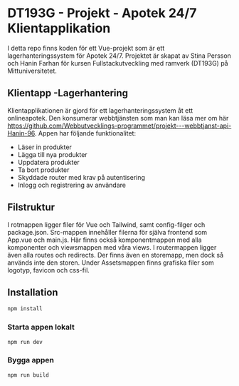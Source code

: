 # DT193G - Projekt - Apotek 24/7 Klientapplikation

I detta repo finns koden för ett Vue-projekt som är ett lagerhanteringssystem för Apotek 24/7. Projektet är skapat av Stina Persson och Hanin Farhan för kursen Fullstackutveckling med ramverk (DT193G) på Mittuniversitetet. 

## Klientapp -Lagerhantering

Klientapplikationen är gjord för ett lagerhanteringssystem åt ett onlineapotek. Den konsumerar webbtjänsten som man kan läsa mer om här https://github.com/Webbutvecklings-programmet/projekt---webbtjanst-api-Hanin-96. Appen har följande funktionalitet: 
<ul>
  <li>Läser in produkter</li>
  <li>Lägga till nya produkter</li>
  <li>Uppdatera produkter</li>
  <li>Ta bort produkter</li>
  <li>Skyddade router med krav på autentisering</li>
  <li>Inlogg och registrering av användare</li>
</ul>

## Filstruktur
I rotmappen ligger filer för Vue och Tailwind, samt config-filger och package.json. Src-mappen innehåller filerna för själva frontend som App.vue och main.js. Här finns också komponentmappen med alla komponenter och viewsmappen med våra views. I routermappen ligger även alla routes och redirects. Der finns även en storemapp, men dock så används inte den storen. Under Assetsmappen finns grafiska filer som logotyp, favicon och css-fil. 

## Installation

```sh
npm install
```

### Starta appen lokalt

```sh
npm run dev
```

### Bygga appen

```sh
npm run build
```
